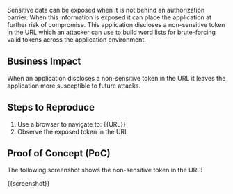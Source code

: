 Sensitive data can be exposed when it is not behind an authorization barrier. When this information is exposed it can place the application at further risk of compromise. This application discloses a non-sensitive token in the URL which an attacker can use to build word lists for brute-forcing valid tokens across the application environment.

## Business Impact

When an application discloses a non-sensitive token in the URL it leaves the application more susceptible to future attacks.

## Steps to Reproduce

1. Use a browser to navigate to: {{URL}}
1. Observe the exposed token in the URL

## Proof of Concept (PoC)

The following screenshot shows the non-sensitive token in the URL:

{{screenshot}}
